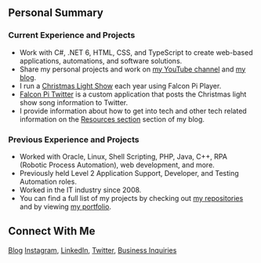 <!-- ### Hi there 👋 -->

<!--
**almostengr/almostengr** is a ✨ _special_ ✨ repository because its `README.md` (this file) appears on your GitHub profile.

Here are some ideas to get you started:

- 🔭 I’m currently working on ...
- 🌱 I’m currently learning ...
- 👯 I’m looking to collaborate on ...
- 🤔 I’m looking for help with ...
- 💬 Ask me about ...
- 📫 How to reach me: ...
- 😄 Pronouns: ...
- ⚡ Fun fact: ...
-->

## Personal Summary

### Current Experience and Projects

* Work with C#, .NET 6, HTML, CSS, and TypeScript to create web-based applications, automations, and software solutions. 
* Share my personal projects and work on [my YouTube channel](https://www.youtube.com/channel/UC4HCouBLtXD1j1U_17aBqig?sub_confirmation=1) and [my blog](https://thealmostengineer.com).
* I run a [Christmas Light Show](https://thealmostengineer.com/projects/christmas-light-show) each year using Falcon Pi Player.
* [Falcon Pi Twitter](https://github.com/almostengr/falconpitwitter) is a custom application that posts the Christmas light show song information to Twitter.
* I provide information about how to get into tech and other tech related information on the [Resources section](https://thealmostengineer.com/resources) section of my blog.

### Previous Experience and Projects

* Worked with Oracle, Linux, Shell Scripting, PHP, Java, C++, RPA (Robotic Process Automation), web development, and more.
* Previously held Level 2 Application Support, Developer, and Testing Automation roles.
* Worked in the IT industry since 2008. 
* You can find a full list of my projects by checking out [my repositories](https://github.com/almostengr?tab=repositories) and by viewing [my portfolio](https://thealmostengineer.com/projects).

## Connect With Me

[Blog](https://thealmostengineer.com)
[Instagram](https://www.instagram.com/almostengr),
[LinkedIn](https://www.linkedin.com/in/krobinsontech),
[Twitter](https://twitter.com/almostengr),
[Business Inquiries](https://rhtservices.net)
